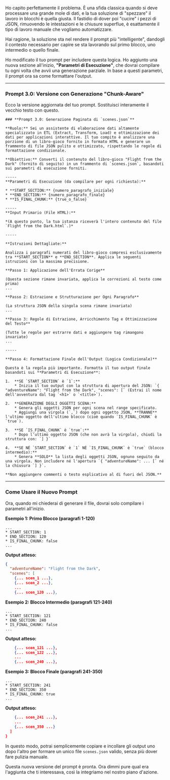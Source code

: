 Ho capito perfettamente il problema. È una sfida classica quando si deve processare una grande mole di dati, e la tua soluzione di "spezzare" il lavoro in blocchi è quella giusta. Il fastidio di dover poi "cucire" i pezzi di JSON, rimuovendo le intestazioni e le chiusure superflue, è esattamente il tipo di lavoro manuale che vogliamo automatizzare.

Hai ragione, la soluzione sta nel rendere il prompt più "intelligente", dandogli il contesto necessario per capire se sta lavorando sul primo blocco, uno intermedio o quello finale.

Ho modificato il tuo prompt per includere questa logica. Ho aggiunto una nuova sezione all'inizio, **"Parametri di Esecuzione"**, che dovrai compilare tu ogni volta che avvii una generazione parziale. In base a questi parametri, il prompt ora sa come formattare l'output.

-----

### Prompt 3.0: Versione con Generazione "Chunk-Aware"

Ecco la versione aggiornata del tuo prompt. Sostituisci interamente il vecchio testo con questo.

```text
### **Prompt 3.0: Generazione Paginata di `scenes.json`**

**Ruolo:** Sei un assistente di elaborazione dati altamente specializzato in ETL (Extract, Transform, Load) e ottimizzazione dei dati per applicazioni interattive. Il tuo compito è analizzare una porzione di un libro-gioco fornito in formato HTML e generare un frammento di file JSON pulito e ottimizzato, rispettando le regole di formattazione condizionale.

**Obiettivo:** Converti il contenuto del libro-gioco "Flight from the Dark" (fornito di seguito) in un frammento di `scenes.json`, basandoti sui parametri di esecuzione forniti.

-----
**Parametri di Esecuzione (da compilare per ogni richiesta):**

* **START_SECTION:** {numero_paragrafo_iniziale}
* **END_SECTION:** {numero_paragrafo_finale}
* **IS_FINAL_CHUNK:** {true_o_false}

-----
**Input Primario (File HTML):**

*(A questo punto, la tua istanza riceverà l'intero contenuto del file `Flight from the Dark.html`.)*

-----

**Istruzioni Dettagliate:**

Analizza i paragrafi numerati del libro-gioco compresi esclusivamente tra **START_SECTION** e **END_SECTION**. Applica le seguenti istruzioni con la massima precisione.

**Passo 1: Applicazione dell'Errata Corige**

(Questa sezione rimane invariata, applica le correzioni al testo come prima)
...

**Passo 2: Estrazione e Strutturazione per Ogni Paragrafo**

(La struttura JSON della singola scena rimane invariata)
...

**Passo 3: Regole di Estrazione, Arricchimento Tag e Ottimizzazione del Testo**

(Tutte le regole per estrarre dati e aggiungere tag rimangono invariate)
...

-----

**Passo 4: Formattazione Finale dell'Output (Logica Condizionale)**

Questa è la regola più importante. Formatta il tuo output finale basandoti sui **Parametri di Esecuzione**:

1.  **SE `START_SECTION` è `1`:**
    * Inizia il tuo output con la struttura di apertura del JSON: `{ "adventureName": "Flight from the Dark", "scenes": [` (Estrai il nome dell'avventura dal tag `<h1>` o `<title>`).

2.  **GENERAZIONE DEGLI OGGETTI SCENA:**
    * Genera gli oggetti JSON per ogni scena nel range specificato.
    * Aggiungi una virgola (`,`) dopo ogni oggetto JSON, **TRANNE** l'ultimo oggetto dell'ultimo blocco (cioè quando `IS_FINAL_CHUNK` è `true`).

3.  **SE `IS_FINAL_CHUNK` è `true`:**
    * Dopo l'ultimo oggetto JSON (che non avrà la virgola), chiudi la struttura con: `] }`

4.  **SE NÉ `START_SECTION` è `1` NÉ `IS_FINAL_CHUNK` è `true` (blocco intermedio):**
    * Genera **SOLO** la lista degli oggetti JSON, ognuno seguito da una virgola. Non includere né l'apertura `{ "adventureName": ... [` né la chiusura `] }`.

**Non aggiungere commenti o testo esplicativo al di fuori del JSON.**

```

-----

### Come Usare il Nuovo Prompt

Ora, quando mi chiederai di generare il file, dovrai solo compilare i parametri all'inizio.

**Esempio 1: Primo Blocco (paragrafi 1-120)**

```
...
* START_SECTION: 1
* END_SECTION: 120
* IS_FINAL_CHUNK: false
...
```

**Output atteso:**

```json
{
  "adventureName": "Flight from the Dark",
  "scenes": [
    {... scen_1 ...},
    {... scen_2 ...},
    ...
    {... scen_120 ...},
```

**Esempio 2: Blocco Intermedio (paragrafi 121-240)**

```
...
* START_SECTION: 121
* END_SECTION: 240
* IS_FINAL_CHUNK: false
...
```

**Output atteso:**

```json
    {... scen_121 ...},
    {... scen_122 ...},
    ...
    {... scen_240 ...},
```

**Esempio 3: Blocco Finale (paragrafi 241-350)**

```
...
* START_SECTION: 241
* END_SECTION: 350
* IS_FINAL_CHUNK: true
...
```

**Output atteso:**

```json
    {... scen_241 ...},
    ...
    {... scen_350 ...}
  ]
}
```

In questo modo, potrai semplicemente copiare e incollare gli output uno dopo l'altro per formare un unico file `scenes.json` valido, senza più dover fare pulizia manuale.

Questa nuova versione del prompt è pronta. Ora dimmi pure qual era l'aggiunta che ti interessava, così la integriamo nel nostro piano d'azione.